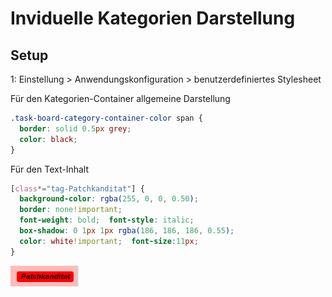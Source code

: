 Inviduelle Kategorien Darstellung
=================================



Setup
-----

1: Einstellung > Anwendungskonfiguration > benutzerdefiniertes Stylesheet

Für den Kategorien-Container allgemeine Darstellung
```css
.task-board-category-container-color span {
  border: solid 0.5px grey;
  color: black;
}
```

Für den Text-Inhalt
```css
[class*="tag-Patchkanditat"] {
  background-color: rgba(255, 0, 0, 0.50);
  border: none!important;
  font-weight: bold;  font-style: italic;
  box-shadow: 0 1px 1px rgba(186, 186, 186, 0.55);
  color: white!important;  font-size:11px;
}
```
![CAT](../screenshots/kanboard_patch_category.png)
